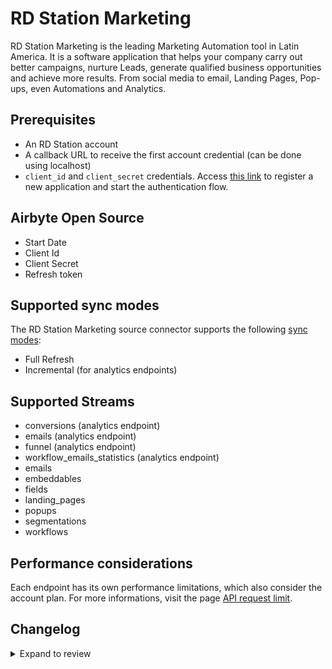 # RD Station Marketing

RD Station Marketing is the leading Marketing Automation tool in Latin America. It is a software application that helps your company carry out better campaigns, nurture Leads, generate qualified business opportunities and achieve more results. From social media to email, Landing Pages, Pop-ups, even Automations and Analytics.

## Prerequisites

- An RD Station account
- A callback URL to receive the first account credential (can be done using localhost)
- `client_id` and `client_secret` credentials. Access [this link](https://appstore.rdstation.com/en/publisher) to register a new application and start the authentication flow.

## Airbyte Open Source

- Start Date
- Client Id
- Client Secret
- Refresh token

## Supported sync modes

The RD Station Marketing source connector supports the following [sync modes](https://docs.airbyte.com/cloud/core-concepts#connection-sync-modes):

- Full Refresh
- Incremental (for analytics endpoints)

## Supported Streams

- conversions (analytics endpoint)
- emails (analytics endpoint)
- funnel (analytics endpoint)
- workflow_emails_statistics (analytics endpoint)
- emails
- embeddables
- fields
- landing_pages
- popups
- segmentations
- workflows

## Performance considerations

Each endpoint has its own performance limitations, which also consider the account plan. For more informations, visit the page [API request limit](https://developers.rdstation.com/reference/limite-de-requisicoes-da-api?lng=en).

## Changelog

<details>
  <summary>Expand to review</summary>

| Version | Date       | Pull Request                                              | Subject                          |
| :------ | :--------- | :-------------------------------------------------------- | :------------------------------- |
| 0.2.2 | 2024-07-09 | [41232](https://github.com/airbytehq/airbyte/pull/41232) | Update dependencies |
| 0.2.1 | 2024-07-06 | [40791](https://github.com/airbytehq/airbyte/pull/40791) | Update dependencies |
| 0.2.0 | 2024-06-27 | [40216](https://github.com/airbytehq/airbyte/pull/40216) | Migrate connector to Low Code |
| 0.1.9 | 2024-06-26 | [40549](https://github.com/airbytehq/airbyte/pull/40549) | Migrate off deprecated auth package |
| 0.1.8 | 2024-06-25 | [40324](https://github.com/airbytehq/airbyte/pull/40324) | Update dependencies |
| 0.1.7 | 2024-06-22 | [40145](https://github.com/airbytehq/airbyte/pull/40145) | Update dependencies |
| 0.1.6 | 2024-06-06 | [39228](https://github.com/airbytehq/airbyte/pull/39228) | [autopull] Upgrade base image to v1.2.2 |
| 0.1.5 | 2024-06-03 | [38916](https://github.com/airbytehq/airbyte/pull/38916) | Replace AirbyteLogger with logging.Logger |
| 0.1.4 | 2024-06-03 | [38916](https://github.com/airbytehq/airbyte/pull/38916) | Replace AirbyteLogger with logging.Logger |
| 0.1.3 | 2024-05-20 | [38372](https://github.com/airbytehq/airbyte/pull/38372) | [autopull] base image + poetry + up_to_date |
| 0.1.2   | 2022-07-06 | [28009](https://github.com/airbytehq/airbyte/pull/28009/) | Migrated to advancedOAuth        |
| 0.1.1   | 2022-11-01 | [18826](https://github.com/airbytehq/airbyte/pull/18826)  | Fix stream analytics_conversions |
| 0.1.0   | 2022-10-23 | [18348](https://github.com/airbytehq/airbyte/pull/18348)  | Initial Release                  |

</details>
